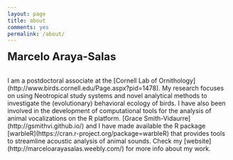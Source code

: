 ```yaml
---
layout: page
title: about
comments: yes
permalink: /about/
---
```


<p><font size="5"><b>Marcelo Araya-Salas</b></font></p>
<br>
I am a postdoctoral associate at the [Cornell Lab of Ornithology](http://www.birds.cornell.edu/Page.aspx?pid=1478). My research focuses on using Neotropical study systems and novel analytical methods to investigate the (evolutionary) behavioral ecology of birds. I have also been involved in the development of computational tools for the analysis of animal vocalizations on the R platform. [Grace Smith-Vidaurre](http://gsmithvi.github.io/) and I have made available the R package [warbleR](https://cran.r-project.org/package=warbleR) that provides tools to streamline acoustic analysis of animal sounds. Check my [website](http://marceloarayasalas.weebly.com/) for more info about my work.



